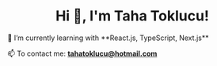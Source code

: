 <h1 align="center">Hi 👋, I'm Taha Toklucu!</h1>
🌱 I’m currently learning with **React.js, TypeScript, Next.js**

📫 To contact me: **tahatoklucu@hotmail.com**
